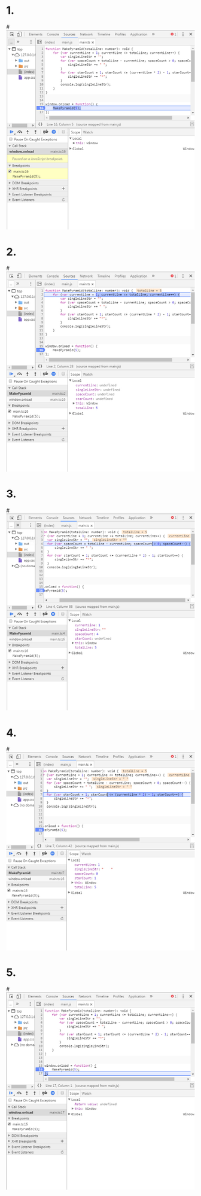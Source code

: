# 1.
#![](https://github.com/QuietRain/WebProject/blob/master/1.jpg)


# 2.
#![](https://github.com/QuietRain/WebProject/blob/master/2.jpg)


# 3.
#![](https://github.com/QuietRain/WebProject/blob/master/3.jpg)


# 4.
#![](https://github.com/QuietRain/WebProject/blob/master/4.jpg)


# 5.
#![](https://github.com/QuietRain/WebProject/blob/master/5.jpg)
